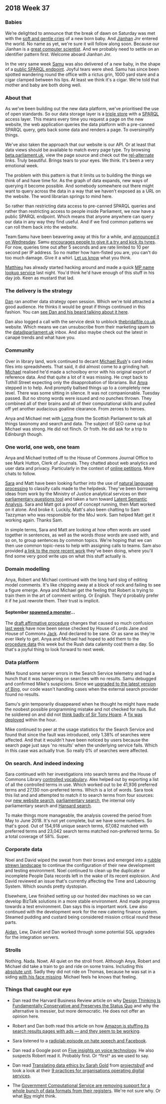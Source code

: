 ## 2018 Week 37

### Babies

We’re delighted to announce that the break of dawn on Saturday was met with the [soft and gentle cries](https://www.youtube.com/watch?v=Su_l0d-st1k) of a new born baby. And [Jianhan](https://twitter.com/jianhanzhu) Jnr entered the world. No name as yet, we're sure it will follow along soon. Because our Jianhan is a [great computer scientist](https://martinfowler.com/bliki/TwoHardThings.html). And we probably need to settle on an identifier pattern first. Welcome aboard Jianhan Jnr.

In the very same week [Samu](https://twitter.com/langsamu) was also delivered of a new baby, in the shape of a [public SPARQL endpoint](https://api.parliament.uk/sparql). Joyful tears were shed. Samu has since been spotted wandering round the office with a rictus grin, 1000 yard stare and a cigar clamped between his lips. At least we think it's a cigar. We're told that mother and baby are both doing well.

### About that

As we've been building out the new data platform, we've prioritised the use of open standards. So our data storage layer is a [triple store](https://en.wikipedia.org/wiki/Triplestore) with a [SPARQL](https://en.wikipedia.org/wiki/SPARQL) access layer. 
This means every time you request a page on the new website, the web application queries the data platform with a pre-canned SPARQL query, gets back some data and renders a page. To oversimplify things.


We've also taken the approach that our website is our API. Or at least that data views should be available to match every page type. Try browsing [beta.parliament.uk](https://beta.parliament.uk/), view the page source and check out the [rel-alternate](http://microformats.org/wiki/rel-alternate) links. Truly beautiful. Brings tears to your eyes. We think. It's been a very emotional week.

The problem with this pattern is that it limits us to building the things we think of and have time for. As the graph of data expands, new ways of querying it become possible. And somebody somewhere out there might want to query across the data in a way that we haven’t exposed as a URL on the website. The word librarian springs to mind here.

So rather than restricting data access to pre-canned SPARQL queries and rather than restricting access to people inside Parliament, we now have a public SPARQL endpoint. Which means that anyone anywhere can query our data in any way they find useful. And if we find common patterns we can roll them back into the website.

Team:Samu have been beavering away at this for a while, and [announced it on Wednesday](https://twitter.com/langsamu/status/1039950343088615425). Samu [encourages people to give it a try and kick its tyres](https://twitter.com/langsamu/status/1039950348901916674). For now, queries time out after 5 seconds and are rate limited to 10 per second per IP address. So no matter how ham-fisted you are, you can't do too much damage. Give it a whirl. [Let us know](mailto:data@parliament.uk) what you think.

[Matthieu](https://twitter.com/cognithive) has already started hacking around and made a quick [MP name lookup service](https://mp-names.cognithive.com/?name=Mouse) last night. You'd think he'd have enough of this stuff in his day job. Keen as mustard that lad.

### The delivery is the strategy

[Dan](https://twitter.com/dasbarrett) ran another data strategy open session. Which we're told attracted a good audience. He thinks it would be great if things continued in this fashion. You can [see Dan and his beard talking about it here](https://twitter.com/dasbarrett/status/1040238433627791360).

Dan also logged a call with the service desk to unblock [thebridalfile.co.uk](https://en.wikipedia.org/wiki/Binders_full_of_women) website. Which means we can unsubscribe from their marketing spam to the [data@parliament.uk](mailto:data@parliament.uk) inbox. And also maybe check out the latest in canapé trends and what have you.

### Community

Over in library land, work continued to decant [Michael Rush](https://socialsciences.exeter.ac.uk/politics/staff/rush/)'s card index files into spreadsheets. That said, it did almost come to a grinding halt. [Michael](https://twitter.com/fantasticlife) realised he'd made a schoolboy error with his original export of reference data. And that quite a lot of it was missing. He crept back to Tothill Street expecting only the disapprobation of librarians. But [Anya](https://twitter.com/bitten_) stepped in to help. And promptly ballsed things up to a completely new level. There was some sitting in silence. It was not companionable. Tuesday passed. But no strong words were issued and no punches thrown. They combined all of their brains and all of their computational skills and pulled off yet another audacious goalline clearance. From zeroes to heroes.

Anya and Michael met with [Lorna](https://twitter.com/laurnarobertson) from the Scottish Parliament to talk all things taxonomy and search and data. The subject of SEO came up but Michael was strong. He did not flinch. Or froth. He did ask for a trip to Edinburgh though.

### One world, one web, one team

Anya and Michael trotted off to the House of Commons Journal Office to see Mark Hutton, Clerk of Journals. They chatted about web analytics and user data and privacy. Particularly in the context of [online petitions](https://petition.parliament.uk/). More chats to follow.

[Sara](https://twitter.com/sarafreis) and Matt have been looking further into the use of [natural language processing](https://en.wikipedia.org/wiki/Natural_language_processing) to classify calls made to the helpdesk. They've been borrowing ideas from work by the Ministry of Justice analytical services on their [parliamentary questions tool](https://github.com/moj-analytical-services/pq-tool) and taken a turn toward [Latent Semantic Analysis](https://en.wikipedia.org/wiki/Latent_semantic_analysis). Sara and Matt got a proof of concept running, then Matt worked on it alone. And broke it. Luckily, Matt's also been chatting to Sam Tazzyman who was responsible for the MoJ work. Sam helped Matt get it working again. Thanks Sam.

In simple terms, Sara and Matt are looking at how often words are used together in sentences, as well as the words *those* words are used with, and so on, to group sentences by common topics. We're hoping that we can then use common topic-ness to help with assigning calls to teams. Sam also provided [a link to the more recent work](https://moj-analytical-services.github.io/NLP-guidance/) they've been doing, where you'll find some very good write ups on what this stuff actually is.

### Domain modelling

Anya, Robert and Michael continued with the long hard slog of editing model comments. It's like chipping away at a block of rock and failing to see a figure emerge. Anya and Michael get the feeling that Robert is trying to train them in the art of comment writing. Or English. They'd probably prefer it if he just rewrote them. Their trust is implicit.

#### September [spawned a monster](https://www.youtube.com/watch?v=Xv8LdKp2Y-8)...

The [draft affirmative procedure](https://ukparliament.github.io/ontologies/procedure/sis/draft-affirmative.pdf) changes that caused so much confusion [last week](/weeknotes.data-search/2018/36/#september-spawned-a-monster) have now been sense checked by House of Lords Jane and House of Commons [Jack](https://twitter.com/jackpdent). And declared to be sane. Or as sane as they're ever likely to get. Anya and Michael had hoped to add them to the [procedure data](https://procedures.azurewebsites.net/Procedures/3/graph) this week but the Rush data calamity cost them a day. So that's a joyful thing to look forward to next week.

### Data platform

Mike found some server errors in the Search Service telemetry and had a hunch that it was happening on searches with no results. Samu debugged and confirmed Mike's suspicions. Since we [upgraded to the latest version of Bing](https://ukparliament.github.io/weeknotes.data-search/2018/34/#data-platform), our code wasn't handling cases when the external search provider found no results.

Samu's grin temporarily disappeared when he thought he might have made the noobest possible programming mistake and not checked for nulls. But he soldiered on and did not [think badly of Sir Tony Hoare](https://en.wikipedia.org/wiki/Tony_Hoare#Apologies_and_retractions). A [fix was deployed](https://github.com/ukparliament/Search/compare/62a8797e22c12ba47bb5c28e71d76f71f65dce6b...a509da1ccabfbbf1570b4a456ac1e5c130f771b8?diff=split#diff-54a72b6692c682e402df897d42ada6c9R25) within the hour.

Mike continued to peer at the usage statistics for the Search Service and found that since the fault was introduced, only 1.38% of searches were affected. And that it wouldn't have been noticed by users because the search page just says 'no results' when the underlying service fails. Which in this case was actually true. So really 0% of searches were affected.

### On search. And indeed indexing

Sara continued with her investigations into search terms and the House of Commons Library [controlled vocabulary](http://www.data.parliament.uk/dataset/thesauri). Alex helped out by exporting a list of all the controlled terms in use. Which worked out to be 41,936 preferred terms and 27,130 non-preferred terms. Which is a lot of words. Sara took this list and and attempted to match it to search terms from four sources: our [new website search](https://beta.parliament.uk/search), [parliamentary search](http://search-material.parliament.uk/), the internal only parliamentary search and [Hansard search](https://hansard.parliament.uk).

To make things more manageable, the analysis covered the period from May to June 2018. It's not yet complete, but we have some numbers. So that's good. Out of 154,918 unique search terms, 67,082 matched with preferred terms and 23,042 search terms matched non-preferred terms. So a total coverage of 58%. Super.

### Corporate data

Noel and David wiped the sweat from their brows and emerged into a [rubble strewn landscape](https://www.youtube.com/watch?v=MrHoMSRZOS4&t=3m47s) to continue the configuration of their new development and testing environment. Noel continued to clean up the duplicate or incomplete People Data records left in the wake of its recent explosion. And David reviewed an issue that's currently affecting the Time and Labouring System. Which sounds pretty dystopian.

Elsewhere, Lew finished setting up our hosted dev machines so we can develop BizTalk solutions in a more stable environment. And made progress towards a test environment. Dan says this is important work. Lew also continued with the development work for the new catering finance system. Steamed pudding and custard being considered mission critical round these parts.

[Aidan](https://twitter.com/aidan_morgan), Lew, David and Dan worked through some potential SQL upgrades for the integration servers.

### Strolls

Nothing. Nada. Nowt. All quiet on the stroll front. Although Anya, Robert and Michael did take a train to go and ride on some trains. Including this [absolute unit](https://twitter.com/fantasticlife/status/1038393479347535872). Sadly they did not ride on Thomas, because he was sat in a siding [with his face missing](https://twitter.com/fantasticlife/status/1038402425026224128). Michael feels he knows that feeling.

### Things that caught our eye

* Dan read the Harvard Business Review article on why [Design Thinking Is Fundamentally Conservative and Preserves the Status Quo](https://hbr.org/2018/09/design-thinking-is-fundamentally-conservative-and-preserves-the-status-quo) and why the alternative is messier, but more democratic. He does not offer an opinion here.

* Robert and Dan both read this article on how [Amazon is stuffing its search results pages with ads — and they seem to be working](https://www.recode.net/2018/9/10/17797720/amazon-is-stuffing-its-search-results-pages-with-ads).

* Sara listened to a [radiolab episode on hate speech and Facebook](https://www.wnycstudios.org/story/post-no-evil).

* Dan read a Google post on [Five insights on voice technology](https://www.blog.google/perspectives/scott-huffman/five-insights-voice-technology/). He also suspects Robert read it. Probably first. Or ^first^ as we used to say.

* Dan read [Translating data ethics by Sarah Gold](https://projectsbyif.com/blog/translating-data-ethics) from [projectsbyif](https://twitter.com/projectsbyif) and took a look at their [9 practices for organisations operating digital services](https://s3-eu-west-1.amazonaws.com/projectsbyif.com/data-ethics-practices/9+practices+for+organisations+operating+digital+services.pdf).

* The [Government Computational Service are removing support for a whole bunch of data formats from their registers](https://www.registers.service.gov.uk/data-format-changes). We're not sure why. Or what [Roy](https://en.wikipedia.org/wiki/Roy_Fielding) might think.